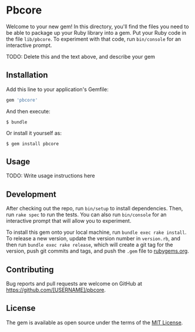 # Pbcore

Welcome to your new gem! In this directory, you'll find the files you need to be able to package up your Ruby library into a gem. Put your Ruby code in the file `lib/pbcore`. To experiment with that code, run `bin/console` for an interactive prompt.

TODO: Delete this and the text above, and describe your gem

## Installation

Add this line to your application's Gemfile:

```ruby
gem 'pbcore'
```

And then execute:

    $ bundle

Or install it yourself as:

    $ gem install pbcore

## Usage

TODO: Write usage instructions here

## Development

After checking out the repo, run `bin/setup` to install dependencies. Then, run `rake spec` to run the tests. You can also run `bin/console` for an interactive prompt that will allow you to experiment.

To install this gem onto your local machine, run `bundle exec rake install`. To release a new version, update the version number in `version.rb`, and then run `bundle exec rake release`, which will create a git tag for the version, push git commits and tags, and push the `.gem` file to [rubygems.org](https://rubygems.org).

## Contributing

Bug reports and pull requests are welcome on GitHub at https://github.com/[USERNAME]/pbcore.

## License

The gem is available as open source under the terms of the [MIT License](https://opensource.org/licenses/MIT).
